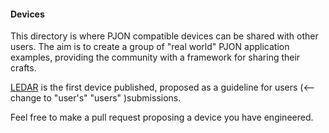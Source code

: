 #### Devices  
This directory is where PJON compatible devices can be shared with other users. The aim is to create a group of "real world" PJON application examples, providing the community with a framework for sharing their crafts.

[LEDAR](sensors/LEDAR/README.md) is the first device published, proposed as a guideline for users (<-- change to "user's" "users" )submissions.  

Feel free to make a pull request proposing a device you have engineered.
